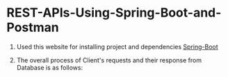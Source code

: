 # REST-APIs-Using-Spring-Boot-and-Postman

1) Used this website for installing project and dependencies [Spring-Boot](https://start.spring.io/)
 
2) The overall process of Client's requests and their response from Database is as follows:
